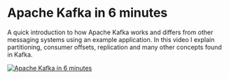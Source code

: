 # Apache Kafka in 6 minutes
A quick introduction to how Apache Kafka works and differs from other messaging systems using an example application. In this video I explain partitioning, consumer offsets, replication and many other concepts found in Kafka.

[![Apache Kafka in 6 minutes](http://img.youtube.com/vi/Ch5VhJzaoaI/0.jpg)](https://www.youtube.com/watch?v=Ch5VhJzaoaI "Apache Kafka in 6 minutes")

